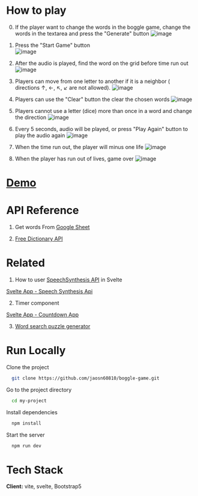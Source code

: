# How to play

0. If the player want to change the words in the boggle game, change the words in the textarea and press the "Generate" button
   ![image](https://user-images.githubusercontent.com/26405746/209468829-9e4710aa-deb6-4cbc-b613-9f1b5a5217dd.png)

1. Press the "Start Game" button  
   ![image](https://user-images.githubusercontent.com/26405746/209468676-4b594dfa-692f-4cbe-ac8f-6db3839c997a.png)

2. After the audio is played, find the word on the grid before time run out
   ![image](https://user-images.githubusercontent.com/26405746/209469262-1bf677a4-2f91-4400-b9de-b81d2d33526c.png)

3. Players can move from one letter to another if it is a neighbor ( directions ↑, ←, ↖, ↙ are not allowed).
   ![image](https://user-images.githubusercontent.com/26405746/209469889-34b7e14f-1f61-4980-b978-fc4f07567c26.png)

4. Players can use the "Clear" button the clear the chosen words
   ![image](https://user-images.githubusercontent.com/26405746/209469868-59956b69-921f-4b8d-94f2-1163d50bedc7.png)

5. Players cannot use a letter (dice) more than once in a word and change the direction
   ![image](https://user-images.githubusercontent.com/26405746/209469830-cc7cc9be-513c-403c-888d-3046e0acf8ae.png)

6. Every 5 seconds, audio will be played, or press "Play Again" button to play the audio again
   ![image](https://user-images.githubusercontent.com/26405746/209469345-69b6576e-49b0-4776-b47a-06c7de7e5a72.png)

7. When the time run out, the player will minus one life
   ![image](https://user-images.githubusercontent.com/26405746/209469447-9bf40390-f0cb-42a1-80eb-4f6fc047b52c.png)

8. When the player has run out of lives, game over
   ![image](https://user-images.githubusercontent.com/26405746/209469562-46fe53ee-0323-4ec3-aed2-46240228a45e.png)

# [Demo](https://creative-croissant-a105c3.netlify.app)

# API Reference

1. Get words From [Google Sheet](https://docs.google.com/spreadsheets/d/1cjOAtSYV514lxz6MDdkoXjroWmemJUmTYWwk2WDpoks/edit#gid=0)

2. [Free Dictionary API](https://dictionaryapi.dev/)

# Related

1. How to user [SpeechSynthesis API](https://developer.mozilla.org/en-US/docs/Web/API/SpeechSynthesis) in Svelte

[Svelte App - Speech Synthesis Api](https://www.youtube.com/watch?v=XDdKWOqCcZk&ab_channel=NoahGlaser)

2. Timer component

[Svelte App - Countdown App](https://svelte.dev/repl/a19df6f013434e01bb990349843af288?version=3.38.2)

3. [Word search puzzle generator](https://www.npmjs.com/package/@blex41/word-search)

# Run Locally

Clone the project

```bash
  git clone https://github.com/jaosn60810/boggle-game.git
```

Go to the project directory

```bash
  cd my-project
```

Install dependencies

```bash
  npm install
```

Start the server

```bash
  npm run dev
```

# Tech Stack

**Client:** vite, svelte, Bootstrap5
